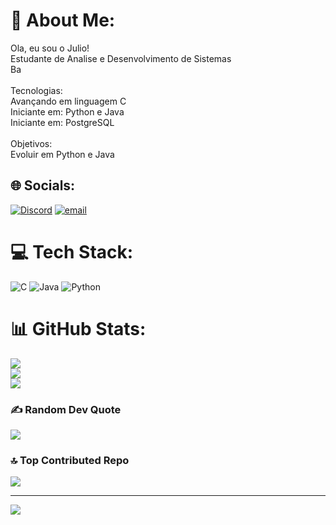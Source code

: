 # 💫 About Me:
Ola, eu sou o Julio!<br>Estudante de Analise e Desenvolvimento de Sistemas<br>Ba<br><br>Tecnologias:<br>Avançando em linguagem C<br>Iniciante em: Python e Java<br>Iniciante em: PostgreSQL <br><br>Objetivos:<br>Evoluir em Python e Java<br>


## 🌐 Socials:
[![Discord](https://img.shields.io/badge/Discord-%237289DA.svg?logo=discord&logoColor=white)](https://discord.gg/https://discordapp.com/users/julio.jesus) [![email](https://img.shields.io/badge/Email-D14836?logo=gmail&logoColor=white)](mailto:juliojesus318@gmail.com) 

# 💻 Tech Stack:
![C](https://img.shields.io/badge/c-%2300599C.svg?style=for-the-badge&logo=c&logoColor=white) ![Java](https://img.shields.io/badge/java-%23ED8B00.svg?style=for-the-badge&logo=openjdk&logoColor=white) ![Python](https://img.shields.io/badge/python-3670A0?style=for-the-badge&logo=python&logoColor=ffdd54)
# 📊 GitHub Stats:
![](https://github-readme-stats.vercel.app/api?username=juliocesarcj&theme=shades-of-purple&hide_border=false&include_all_commits=false&count_private=false)<br/>
![](https://nirzak-streak-stats.vercel.app/?user=juliocesarcj&theme=shades-of-purple&hide_border=false)<br/>
![](https://github-readme-stats.vercel.app/api/top-langs/?username=juliocesarcj&theme=shades-of-purple&hide_border=false&include_all_commits=false&count_private=false&layout=compact)

### ✍️ Random Dev Quote
![](https://quotes-github-readme.vercel.app/api?type=horizontal&theme=tokyonight)

### 🔝 Top Contributed Repo
![](https://github-contributor-stats.vercel.app/api?username=juliocesarcj&limit=5&theme=shades-of-purple&combine_all_yearly_contributions=true)

---
[![](https://visitcount.itsvg.in/api?id=juliocesarcj&icon=4&color=0)](https://visitcount.itsvg.in)

<!-- Proudly created with GPRM ( https://gprm.itsvg.in ) -->
